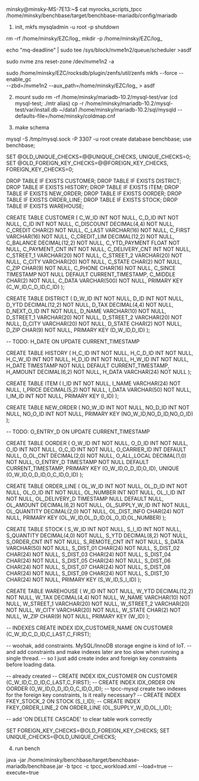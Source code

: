 minsky@minsky-MS-7E13:~$ cat myrocks_scripts_tpcc
/home/minsky/benchbase/target/benchbase-mariadb/config/mariadb




1. init, mkfs
mysqladmin -u root -p shutdown


rm -rf /home/minsky/EZC/log_
mkdir -p /home/minsky/EZC/log_

echo "mq-deadline" | sudo tee /sys/block/nvme1n2/queue/scheduler >asdf

sudo nvme zns reset-zone /dev/nvme1n2 -a


sudo /home/minsky/EZC/rocksdb/plugin/zenfs/util/zenfs mkfs --force --enable_gc \
                --zbd=/nvme1n2 --aux_path=/home/minsky/EZC/log_  > asdf



2. mount
sudo rm -rf /home/minsky/mariadb-10.2/mysql-test/var
(cd mysql-test; ./mtr alias)
cp -r /home/minsky/mariadb-10.2/mysql-test/var/install.db ~/data1
/home/minsky/mariadb-10.2/sql/mysqld --defaults-file=/home/minsky/coldmap.cnf 


3. make schema

mysql -S /tmp/mysql.sock -P 3307 -u root
create database benchbase;
use benchbase;

SET @OLD_UNIQUE_CHECKS=@@UNIQUE_CHECKS, UNIQUE_CHECKS=0;
SET @OLD_FOREIGN_KEY_CHECKS=@@FOREIGN_KEY_CHECKS, FOREIGN_KEY_CHECKS=0;

DROP TABLE IF EXISTS CUSTOMER;
DROP TABLE IF EXISTS DISTRICT;
DROP TABLE IF EXISTS HISTORY;
DROP TABLE IF EXISTS ITEM;
DROP TABLE IF EXISTS NEW_ORDER;
DROP TABLE IF EXISTS OORDER;
DROP TABLE IF EXISTS ORDER_LINE;
DROP TABLE IF EXISTS STOCK;
DROP TABLE IF EXISTS WAREHOUSE;

CREATE TABLE CUSTOMER (
  C_W_ID INT NOT NULL,
  C_D_ID INT NOT NULL,
  C_ID INT NOT NULL,
  C_DISCOUNT DECIMAL(4,4) NOT NULL,
  C_CREDIT CHAR(2) NOT NULL,
  C_LAST VARCHAR(16) NOT NULL,
  C_FIRST VARCHAR(16) NOT NULL,
  C_CREDIT_LIM DECIMAL(12,2) NOT NULL,
  C_BALANCE DECIMAL(12,2) NOT NULL,
  C_YTD_PAYMENT FLOAT NOT NULL,
  C_PAYMENT_CNT INT NOT NULL,
  C_DELIVERY_CNT INT NOT NULL,
  C_STREET_1 VARCHAR(20) NOT NULL,
  C_STREET_2 VARCHAR(20) NOT NULL,
  C_CITY VARCHAR(20) NOT NULL,
  C_STATE CHAR(2) NOT NULL,
  C_ZIP CHAR(9) NOT NULL,
  C_PHONE CHAR(16) NOT NULL,
  C_SINCE TIMESTAMP NOT NULL DEFAULT CURRENT_TIMESTAMP,
  C_MIDDLE CHAR(2) NOT NULL,
  C_DATA VARCHAR(500) NOT NULL,
  PRIMARY KEY (C_W_ID,C_D_ID,C_ID)
);


CREATE TABLE DISTRICT (
  D_W_ID INT NOT NULL,
  D_ID INT NOT NULL,
  D_YTD DECIMAL(12,2) NOT NULL,
  D_TAX DECIMAL(4,4) NOT NULL,
  D_NEXT_O_ID INT NOT NULL,
  D_NAME VARCHAR(10) NOT NULL,
  D_STREET_1 VARCHAR(20) NOT NULL,
  D_STREET_2 VARCHAR(20) NOT NULL,
  D_CITY VARCHAR(20) NOT NULL,
  D_STATE CHAR(2) NOT NULL,
  D_ZIP CHAR(9) NOT NULL,
  PRIMARY KEY (D_W_ID,D_ID)
);

-- TODO: H_DATE ON UPDATE CURRENT_TIMESTAMP

CREATE TABLE HISTORY (
  H_C_ID INT NOT NULL,
  H_C_D_ID INT NOT NULL,
  H_C_W_ID INT NOT NULL,
  H_D_ID INT NOT NULL,
  H_W_ID INT NOT NULL,
  H_DATE TIMESTAMP NOT NULL DEFAULT CURRENT_TIMESTAMP,
  H_AMOUNT DECIMAL(6,2) NOT NULL,
  H_DATA VARCHAR(24) NOT NULL
);


CREATE TABLE ITEM (
  I_ID INT NOT NULL,
  I_NAME VARCHAR(24) NOT NULL,
  I_PRICE DECIMAL(5,2) NOT NULL,
  I_DATA VARCHAR(50) NOT NULL,
  I_IM_ID INT NOT NULL,
  PRIMARY KEY (I_ID)
);


CREATE TABLE NEW_ORDER (
  NO_W_ID INT NOT NULL,
  NO_D_ID INT NOT NULL,
  NO_O_ID INT NOT NULL,
  PRIMARY KEY (NO_W_ID,NO_D_ID,NO_O_ID)
);

-- TODO: O_ENTRY_D  ON UPDATE CURRENT_TIMESTAMP

CREATE TABLE OORDER (
  O_W_ID INT NOT NULL,
  O_D_ID INT NOT NULL,
  O_ID INT NOT NULL,
  O_C_ID INT NOT NULL,
  O_CARRIER_ID INT DEFAULT NULL,
  O_OL_CNT DECIMAL(2,0) NOT NULL,
  O_ALL_LOCAL DECIMAL(1,0) NOT NULL,
  O_ENTRY_D TIMESTAMP NOT NULL DEFAULT CURRENT_TIMESTAMP,
  PRIMARY KEY (O_W_ID,O_D_ID,O_ID),
  UNIQUE (O_W_ID,O_D_ID,O_C_ID,O_ID)
);


CREATE TABLE ORDER_LINE (
  OL_W_ID INT NOT NULL,
  OL_D_ID INT NOT NULL,
  OL_O_ID INT NOT NULL,
  OL_NUMBER INT NOT NULL,
  OL_I_ID INT NOT NULL,
  OL_DELIVERY_D TIMESTAMP NULL DEFAULT NULL,
  OL_AMOUNT DECIMAL(6,2) NOT NULL,
  OL_SUPPLY_W_ID INT NOT NULL,
  OL_QUANTITY DECIMAL(2,0) NOT NULL,
  OL_DIST_INFO CHAR(24) NOT NULL,
  PRIMARY KEY (OL_W_ID,OL_D_ID,OL_O_ID,OL_NUMBER)
);

CREATE TABLE STOCK (
  S_W_ID INT NOT NULL,
  S_I_ID INT NOT NULL,
  S_QUANTITY DECIMAL(4,0) NOT NULL,
  S_YTD DECIMAL(8,2) NOT NULL,
  S_ORDER_CNT INT NOT NULL,
  S_REMOTE_CNT INT NOT NULL,
  S_DATA VARCHAR(50) NOT NULL,
  S_DIST_01 CHAR(24) NOT NULL,
  S_DIST_02 CHAR(24) NOT NULL,
  S_DIST_03 CHAR(24) NOT NULL,
  S_DIST_04 CHAR(24) NOT NULL,
  S_DIST_05 CHAR(24) NOT NULL,
  S_DIST_06 CHAR(24) NOT NULL,
  S_DIST_07 CHAR(24) NOT NULL,
  S_DIST_08 CHAR(24) NOT NULL,
  S_DIST_09 CHAR(24) NOT NULL,
  S_DIST_10 CHAR(24) NOT NULL,
  PRIMARY KEY (S_W_ID,S_I_ID)
);

CREATE TABLE WAREHOUSE (
  W_ID INT NOT NULL,
  W_YTD DECIMAL(12,2) NOT NULL,
  W_TAX DECIMAL(4,4) NOT NULL,
  W_NAME VARCHAR(10) NOT NULL,
  W_STREET_1 VARCHAR(20) NOT NULL,
  W_STREET_2 VARCHAR(20) NOT NULL,
  W_CITY VARCHAR(20) NOT NULL,
  W_STATE CHAR(2) NOT NULL,
  W_ZIP CHAR(9) NOT NULL,
  PRIMARY KEY (W_ID)
);

-- INDEXES
CREATE INDEX IDX_CUSTOMER_NAME ON CUSTOMER (C_W_ID,C_D_ID,C_LAST,C_FIRST);

-- woohak, add constraints. MySQL/InnoDB storage engine is kind of IoT.
-- and add constraints and make indexes later are too slow when running a single thread.
-- so I just add create index and foreign key constraints before loading data.

-- already created
-- CREATE INDEX IDX_CUSTOMER ON CUSTOMER (C_W_ID,C_D_ID,C_LAST,C_FIRST);
-- CREATE INDEX IDX_ORDER ON OORDER (O_W_ID,O_D_ID,O_C_ID,O_ID);
-- tpcc-mysql create two indexes for the foreign key constraints, Is it really necessary?
-- CREATE INDEX FKEY_STOCK_2 ON STOCK (S_I_ID);
-- CREATE INDEX FKEY_ORDER_LINE_2 ON ORDER_LINE (OL_SUPPLY_W_ID,OL_I_ID);

-- add 'ON DELETE CASCADE'  to clear table work correctly



SET FOREIGN_KEY_CHECKS=@OLD_FOREIGN_KEY_CHECKS;
SET UNIQUE_CHECKS=@OLD_UNIQUE_CHECKS;

4. run bench


java -jar /home/minsky/benchbase/target/benchbase-mariadb/benchbase.jar -b tpcc -c tpcc_workload.xml  --load=true  --execute=true 

